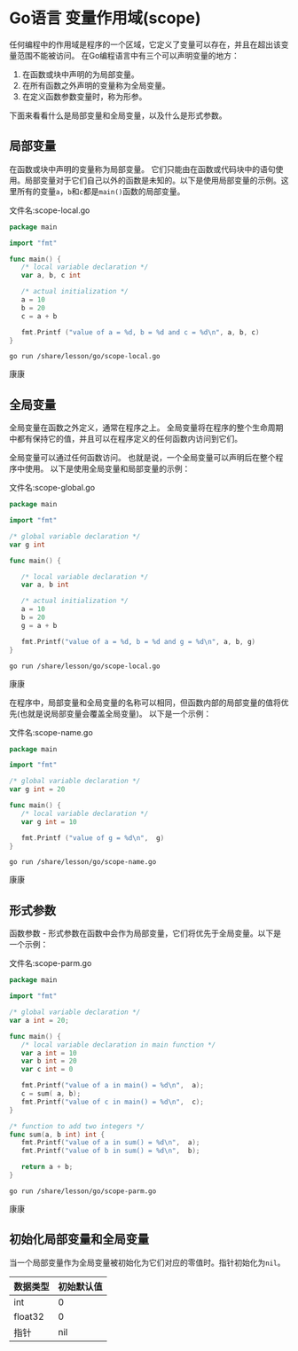 # Go语言 变量作用域(scope)	

任何编程中的作用域是程序的一个区域，它定义了变量可以存在，并且在超出该变量范围不能被访问。 在Go编程语言中有三个可以声明变量的地方：

1. 在函数或块中声明的为局部变量。
2. 在所有函数之外声明的变量称为全局变量。
3. 在定义函数参数变量时，称为形参。


下面来看看什么是局部变量和全局变量，以及什么是形式参数。

## 局部变量

在函数或块中声明的变量称为局部变量。 它们只能由在函数或代码块中的语句使用。局部变量对于它们自己以外的函数是未知的。以下是使用局部变量的示例。这里所有的变量`a`，`b`和`c`都是`main()`函数的局部变量。

文件名:scope-local.go

```go
package main

import "fmt"

func main() {
   /* local variable declaration */
   var a, b, c int 

   /* actual initialization */
   a = 10
   b = 20
   c = a + b

   fmt.Printf ("value of a = %d, b = %d and c = %d\n", a, b, c)
}
```

```shell
go run /share/lesson/go/scope-local.go
```

康康

## 全局变量

全局变量在函数之外定义，通常在程序之上。 全局变量将在程序的整个生命周期中都有保持它的值，并且可以在程序定义的任何函数内访问到它们。

全局变量可以通过任何函数访问。 也就是说，一个全局变量可以声明后在整个程序中使用。 以下是使用全局变量和局部变量的示例：

文件名:scope-global.go

```go
package main

import "fmt"

/* global variable declaration */
var g int

func main() {

   /* local variable declaration */
   var a, b int

   /* actual initialization */
   a = 10
   b = 20
   g = a + b

   fmt.Printf("value of a = %d, b = %d and g = %d\n", a, b, g)
}
```

```shell
go run /share/lesson/go/scope-local.go
```

康康

在程序中，局部变量和全局变量的名称可以相同，但函数内部的局部变量的值将优先(也就是说局部变量会覆盖全局变量)。 以下是一个示例：

文件名:scope-name.go

```go
package main

import "fmt"

/* global variable declaration */
var g int = 20

func main() {
   /* local variable declaration */
   var g int = 10

   fmt.Printf ("value of g = %d\n",  g)
}
```

```shell
go run /share/lesson/go/scope-name.go
```

康康

## 形式参数

函数参数 - 形式参数在函数中会作为局部变量，它们将优先于全局变量。以下是一个示例：

文件名:scope-parm.go

```go
package main

import "fmt"

/* global variable declaration */
var a int = 20;

func main() {
   /* local variable declaration in main function */
   var a int = 10
   var b int = 20
   var c int = 0

   fmt.Printf("value of a in main() = %d\n",  a);
   c = sum( a, b);
   fmt.Printf("value of c in main() = %d\n",  c);
}

/* function to add two integers */
func sum(a, b int) int {
   fmt.Printf("value of a in sum() = %d\n",  a);
   fmt.Printf("value of b in sum() = %d\n",  b);

   return a + b;
}
```

```shell
go run /share/lesson/go/scope-parm.go
```

康康

## 初始化局部变量和全局变量

当一个局部变量作为全局变量被初始化为它们对应的零值时。指针初始化为`nil`。

| 数据类型 | 初始默认值 |
| -------- | ---------- |
| int      | 0          |
| float32  | 0          |
| 指针     | nil        |